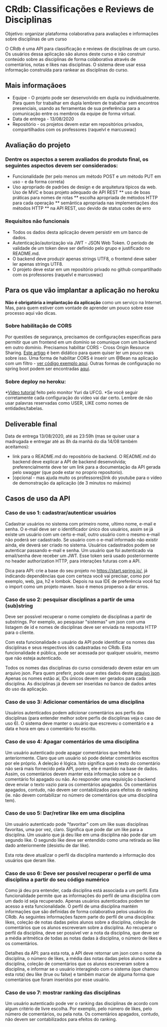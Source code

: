 # CRdb: Classificações e Reviews de Disciplinas
Objetivo: organizar plataforma colaborativa para avaliações e informações sobre disciplinas de um curso

O CRdb é uma API para classificação e reviews de disciplinas de um curso. Os usuários dessa aplicação são alunos deste curso e irão construir conteúdo sobre as disciplinas de forma colaborativa através de comentários, notas e likes nas disciplinas. O sistema deve usar essa informação construída para rankear as disciplinas do curso. 

## Mais informaçãoes
* Equipe - O projeto pode ser desenvolvido em dupla ou individualmente. Para quem for trabalhar em dupla lembrem de trabalhar sem encontros presenciais, usando as ferramentas de sua preferência para a comunicação entre os membros da equipe de forma virtual.
* Data de entrega - 13/08/2020
* Repositório - os projetos devem estar em repositórios privados, compartilhados com os professores (raquelvl e marcuswac)


## Avaliação do projeto

### Dentre os aspectos a serem avaliados do produto final, os seguintes aspectos devem ser considerados:
* Funcionalidade (ter pelo menos um método POST e um método PUT em uso - e da forma correta)
* Uso apropriado de padrões de design e de arquitetura típicos da web. Uso de MVC e boas projeto adequado de API REST
** uso de boas práticas para nomes de rotas
** escolha apropriada de métodos HTTP para cada operação
** semântica apropriada nas implementações dos métodos HTTP
** na API REST, uso devido de status codes de erro

### Requisitos não funcionais
* Todos os dados desta aplicação devem persistir em um banco de dados.
* Autenticação/autorização via JWT - JSON Web Token. O período de validade de um token deve ser definido pelo grupo e justificado no README.md.
* O backend deve produzir apenas strings UTF8, o frontend deve saber ler apenas strings UTF8.
* O projeto deve estar em um repositório privado no github compartilhado com os professores (raquelvl e marcuswac)

## Para os que vão implantar a aplicação no heroku
**Não é obrigatória a implantação da aplicação** como um serviço na Internet. Mas, para quem estiver com vontade de aprender um pouco sobre esse processo aqui vão dicas.

### Sobre habilitação de CORS
Por questões de segurança, precisamos de configurações específicas para permitir que um frontend em um domínio se comunique com um backend em outro domínio. Precisamos habilitar CORS - Cross Origin Resource Sharing. [Este artigo](https://spring.io/blog/2015/06/08/cors-support-in-spring-framework) é bem didático para quem quiser ler um pouco mais sobre isso. Uma forma de habilitar CORS é inserir um @Bean na aplicação com um filtro - [ver código exemplo aqui](https://drive.google.com/file/d/1ruk58z1qTtc07MCGmpwQFGOPNi3zTtec/view?usp=sharing). Outras formas de configuração no spring boot podem ser encontradas [aqui](https://spring.io/blog/2015/06/08/cors-support-in-spring-framework).

### Sobre deploy no heroku: 
*[Vídeo tutorial](https://drive.google.com/file/d/1tbPf8rQY7EkCOyqxy2xNLsDa6aiLX0y2/view) feito pelo monitor Yuri da UFCG. 
*Se você seguir corretamente cada configuração do vídeo vai dar certo. Lembre de não usar palavras reservadas como USER, LIKE como nomes de entidades/tabelas. 

## Deliverable final
Data de entrega 13/08/2020, até as 23:59h (mas se quiser usar a madrugada e entregar até as 8h da manhã do dia 14/08 também aceitamos): 
* link para o README.md do repositório de backend. O README.md do backend deve explicar a API de backend desenvolvida; preferencialmente deve ter um link para a documentação da API gerada pelo swagger (que pode estar no proprio repositorio).
* [opcional - mas ajuda muito os professores]link do youtube para o vídeo de demonstração da aplicação (de 3 minutos no máximo)

## Casos de uso da API

### Caso de uso 1: cadastrar/autenticar usuários
Cadastrar usuários no sistema com primeiro nome, ultimo nome, e-mail e senha. O e-mail deve ser o identificador único dos usuários, assim se já existe um usuário com um certo e-mail, outro usuário com o mesmo e-mail não poderá ser cadastrado. Se usuário com o e-mail informado não existir ainda, ele deverá ser criado no sistema. 
Usuários cadastrados podem se autenticar passando e-mail e senha. Um usuário que foi autenticado via email/senha deve receber um JWT. Esse token será usado posteriormente no header authorization HTTP, para interações futuras com a API. 

Dica para API: crie a base do seu projeto no https://start.spring.io/, já indicando dependências que com certeza você vai precisar, como por exemplo, web, jpa, h2 e lombok. Depois na sua IDE de preferência você faz o import como um projeto maven. Isso é menos propenso a dar erros.

### Caso de uso 2: pesquisar disciplinas a partir de uma (sub)string
Deve ser possível recuperar o nome completo de disciplinas a partir de substrings. Por exemplo, ao pesquisar "sistemas" um json com uma listagem de id e nomes de disciplinas deve ser enviada na resposta HTTP para o cliente.

Com esta funcionalidade o usuário da API pode identificar os nomes das disciplinas e seus respectivos ids cadastradas no CRdb. Esta funcionalidade é pública, pode ser acessada por qualquer usuário, mesmo que não esteja autenticado.

Todos os nomes das disciplinas do curso considerado devem estar em um arquivo json. Para quem preferir, pode usar estes dados deste [arquivo json](https://drive.google.com/file/d/1r3WFTRwqh8TrQ0f5DvNO6362hhkYnglz/view?usp=sharing). Apenas os nomes estão aí, IDs únicos devem ser gerados para cada disciplina. As disciplinas já devem ser inseridas no banco de dados antes do uso da aplicação.

### Caso de uso 3: Adicionar comentários de uma disciplina 
Usuários autenticados podem adicionar comentários aos perfis das disciplinas (para entender melhor sobre perfis de disciplinas veja o caso de uso 6). O sistema deve manter o usuário que escreveu o comentário e a data e hora em qeu o comentário foi escrito.

### Caso de uso 4: Apagar comentários de uma disciplina
Um usuário autenticado pode apagar comentários que tenha feito anteriormente. Claro que um usuário só pode deletar comentários escritos por ele próprio. A deleção é lógica. Isto significa que o texto do comentário não será mais fornecido pela API, porém, ele é mantido na base de dados. Assim, os comentários devem manter esta informação sobre se o comentário foi apagado ou não. Ao responder uma requisição o backend deve enviar o texto vazio para os comentários apagados. Os comentários apagados, contudo, não devem ser contabilizados para efeitos do ranking (ie. não devem contabilizar no número de comentários que uma disciplina tem).

### Caso de uso 5: Dar/retirar like em uma disciplina
Um usuário autenticado pode "favoritar" com um like suas disciplinas favoritas, uma por vez, claro. Significa que pode dar um like para a disciplina. Um usuário que já deu like em uma disciplina não pode dar um segundo like. O segundo like deve ser entendido como uma retirada ao like dado anteriormente (desistiu de dar like).

Esta rota deve atualizar o perfil da disciplina mantendo a informação dos usuários que deram like. 

### Caso de uso 6: Deve ser possível recuperar o perfil de uma disciplina a partir do seu código numérico
Como já deu pra entender, cada disciplina está associada a um perfil. Esta funcionalidade permite que as informações do perfil de uma disciplina com um dado id seja recuperado. Apenas usuários autenticados podem ter acesso a esta funcionalidade. O perfil de uma disciplina mantém informações que são definidas de forma colaborativa pelos usuários do CRdb. As seguintes informações fazem parte do perfil de uma disciplina: likes, coleção de notas dadas pelos alunos sobre a disciplina, coleção de comentários que os alunos escreveram sobre a disciplina. Ao recuperar o perfil da disciplina, deve ser possível ver a nota da disciplina, que deve ser a média aritmética de todas as notas dadas à disciplina, o número de likes e os comentários. 

Detalhes da API: para esta rota, a API deve retornar um json com o nome da disciplina, o número de likes, a média das notas dadas pelos alunos sobre a disciplina, coleção de comentários que os alunos escreveram sobre a disciplina, e informar se o usuário interagindo com o sistema (que chamou esta rota) deu like (true ou false) e também marcar de alguma forma que comentários que foram inseridos por esse usuário.

### Caso de uso 7: mostrar ranking das disciplinas
Um usuário autenticado pode ver o ranking das disciplinas de acordo com algum critério de livre escolha. Por exemplo, pelo número de likes, pelo número de comentários, ou pela nota. Os comentários apagados, contudo, não devem ser contabilizados para efeitos do ranking.

